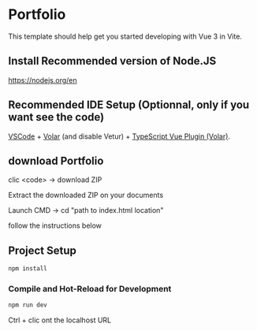 # Portfolio

This template should help get you started developing with Vue 3 in Vite.

## Install Recommended version of Node.JS

https://nodejs.org/en

## Recommended IDE Setup (Optionnal, only if you want see the code)

[VSCode](https://code.visualstudio.com/) + [Volar](https://marketplace.visualstudio.com/items?itemName=Vue.volar) (and disable Vetur) + [TypeScript Vue Plugin (Volar)](https://marketplace.visualstudio.com/items?itemName=Vue.vscode-typescript-vue-plugin).

## download Portfolio

clic &lt;code&gt; -> download ZIP

Extract the downloaded ZIP on your documents

Launch CMD -> cd "path to index.html location" 

follow the instructions below

## Project Setup

```sh
npm install
```

### Compile and Hot-Reload for Development

```sh
npm run dev
```

Ctrl + clic ont the localhost URL
